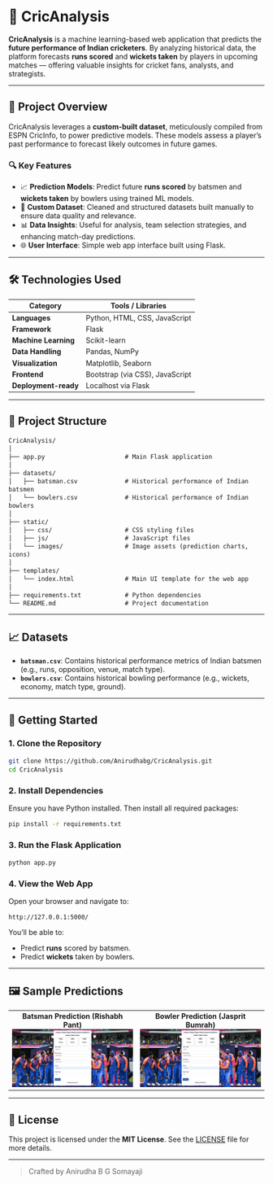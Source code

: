 # 🏏 CricAnalysis

**CricAnalysis** is a machine learning-based web application that predicts the **future performance of Indian cricketers**. By analyzing historical data, the platform forecasts **runs scored** and **wickets taken** by players in upcoming matches — offering valuable insights for cricket fans, analysts, and strategists.

---

## 📌 Project Overview

CricAnalysis leverages a **custom-built dataset**, meticulously compiled from ESPN CricInfo, to power predictive models. These models assess a player’s past performance to forecast likely outcomes in future games.

### 🔍 Key Features

* 📈 **Prediction Models**: Predict future **runs scored** by batsmen and **wickets taken** by bowlers using trained ML models.
* 🧠 **Custom Dataset**: Cleaned and structured datasets built manually to ensure data quality and relevance.
* 📊 **Data Insights**: Useful for analysis, team selection strategies, and enhancing match-day predictions.
* 🌐 **User Interface**: Simple web app interface built using Flask.

---

## 🛠️ Technologies Used

| Category             | Tools / Libraries               |
| -------------------- | ------------------------------- |
| **Languages**        | Python, HTML, CSS, JavaScript   |
| **Framework**        | Flask                           |
| **Machine Learning** | Scikit-learn                    |
| **Data Handling**    | Pandas, NumPy                   |
| **Visualization**    | Matplotlib, Seaborn             |
| **Frontend**         | Bootstrap (via CSS), JavaScript |
| **Deployment-ready** | Localhost via Flask             |

---

## 📂 Project Structure

```
CricAnalysis/
│
├── app.py                      # Main Flask application
│
├── datasets/
│   ├── batsman.csv             # Historical performance of Indian batsmen
│   └── bowlers.csv             # Historical performance of Indian bowlers
│
├── static/
│   ├── css/                    # CSS styling files
│   ├── js/                     # JavaScript files
│   └── images/                 # Image assets (prediction charts, icons)
│
├── templates/
│   └── index.html              # Main UI template for the web app
│
├── requirements.txt            # Python dependencies
└── README.md                   # Project documentation
```

---

## 📈 Datasets

* **`batsman.csv`**: Contains historical performance metrics of Indian batsmen (e.g., runs, opposition, venue, match type).
* **`bowlers.csv`**: Contains historical bowling performance (e.g., wickets, economy, match type, ground).

---

## 🚀 Getting Started

### 1. Clone the Repository

```bash
git clone https://github.com/Anirudhabg/CricAnalysis.git
cd CricAnalysis
```

### 2. Install Dependencies

Ensure you have Python installed. Then install all required packages:

```bash
pip install -r requirements.txt
```

### 3. Run the Flask Application

```bash
python app.py
```

### 4. View the Web App

Open your browser and navigate to:

```
http://127.0.0.1:5000/
```

You’ll be able to:

* Predict **runs** scored by batsmen.
* Predict **wickets** taken by bowlers.

---

## 🖼️ Sample Predictions
<table> <tr> <td align="center"> <strong>Batsman Prediction (Rishabh Pant)</strong><br> <img src="https://github.com/Anirudhabg/CricAnalysis/blob/3a7ac971a903d3473b046422e6dab3076ae34ba0/Images/Batsmen_Prediction.png" width="400"/> </td> <td align="center"> <strong>Bowler Prediction (Jasprit Bumrah)</strong><br> <img src="https://github.com/Anirudhabg/CricAnalysis/blob/3a7ac971a903d3473b046422e6dab3076ae34ba0/Images/Bowler_Prediction.png" width="400"/> </td> </tr> </table>

---

## 📄 License

This project is licensed under the **MIT License**.
See the [LICENSE](LICENSE) file for more details.

---
> Crafted by Anirudha B G Somayaji
